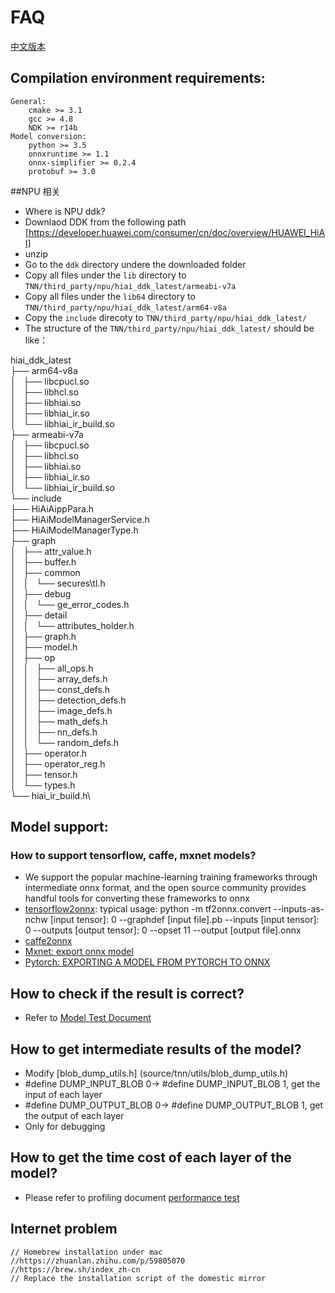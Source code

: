 # FAQ

[中文版本](../cn/faq.md)

## Compilation environment requirements:
    General:
        cmake >= 3.1
        gcc >= 4.8
        NDK >= r14b
    Model conversion:
        python >= 3.5
        onnxruntime >= 1.1
        onnx-simplifier >= 0.2.4
        protobuf >= 3.0
        

##NPU 相关
* Where is NPU ddk? 
* Downlaod DDK from the following path [https://developer.huawei.com/consumer/cn/doc/overview/HUAWEI_HiAI]
* unzip 
* Go to the `ddk` directory undere the downloaded folder 
* Copy all files under the `lib` directory to `TNN/third_party/npu/hiai_ddk_latest/armeabi-v7a`
* Copy all files under the `lib64` directory to  `TNN/third_party/npu/hiai_ddk_latest/arm64-v8a`
* Copy the `include` direcoty to `TNN/third_party/npu/hiai_ddk_latest/`
* The structure of the `TNN/third_party/npu/hiai_ddk_latest/` should be like：

hiai_ddk_latest\
├── arm64-v8a \
│   ├── libcpucl.so \
│   ├── libhcl.so\
│   ├── libhiai.so\
│   ├── libhiai_ir.so\
│   └── libhiai_ir_build.so\
├── armeabi-v7a\
│   ├── libcpucl.so\
│   ├── libhcl.so\
│   ├── libhiai.so\
│   ├── libhiai_ir.so\
│   └── libhiai_ir_build.so\
└── include\
    ├── HiAiAippPara.h\
    ├── HiAiModelManagerService.h\
    ├── HiAiModelManagerType.h\
    ├── graph\
    │   ├── attr_value.h\
    │   ├── buffer.h\
    │   ├── common\
    │   │   └── secures\tl.h\
    │   ├── debug\
    │   │   └── ge_error_codes.h\
    │   ├── detail\
    │   │   └── attributes_holder.h\
    │   ├── graph.h\
    │   ├── model.h\
    │   ├── op\
    │   │   ├── all_ops.h\
    │   │   ├── array_defs.h\
    │   │   ├── const_defs.h\
    │   │   ├── detection_defs.h\
    │   │   ├── image_defs.h\
    │   │   ├── math_defs.h\
    │   │   ├── nn_defs.h\
    │   │   └── random_defs.h\
    │   ├── operator.h\
    │   ├── operator_reg.h\
    │   ├── tensor.h \
    │   └── types.h\
    └── hiai_ir_build.h\
    
    
## Model support:

### How to support tensorflow, caffe, mxnet models?
* We support the popular machine-learning training frameworks through intermediate onnx format, and the open source community provides handful tools for converting these frameworks to onnx
* [tensorflow2onnx](https://github.com/onnx/tensorflow-onnx): typical usage: python -m tf2onnx.convert --inputs-as-nchw [input tensor]: 0 --graphdef [input file].pb --inputs [input tensor]: 0 --outputs [output tensor]: 0 --opset 11 --output [output file].onnx
* [caffe2onnx](./user/caffe2tnn_en.md)
* [Mxnet: export onnx model](https://mxnet.apache.org/api/python/docs/tutorials/deploy/export/onnx.html)
* [Pytorch: EXPORTING A MODEL FROM PYTORCH TO ONNX](https://pytorch.org/tutorials/advanced/super_resolution_with_onnxruntime.html)

## How to check if the result is correct?
* Refer to [Model Test Document](./user/test_en.md)


## How to get intermediate results of the model?
* Modify [blob_dump_utils.h] (source/tnn/utils/blob_dump_utils.h)
*   \#define DUMP_INPUT_BLOB 0-> #define DUMP_INPUT_BLOB 1, get the input of each layer
*   \#define DUMP_OUTPUT_BLOB 0-> #define DUMP_OUTPUT_BLOB 1, get the output of each layer
* Only for debugging

## How to get the time cost of each layer of the model?
* Please refer to profiling document [performance test](./development/profiling_en.md)

## Internet problem
```text
// Homebrew installation under mac
//https://zhuanlan.zhihu.com/p/59805070
//https://brew.sh/index_zh-cn
// Replace the installation script of the domestic mirror
```
